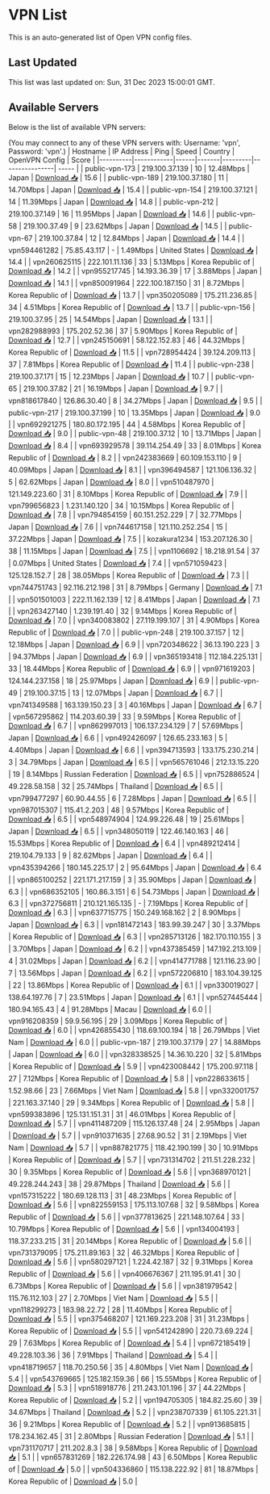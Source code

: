 # VPN List

This is an auto-generated list of Open VPN config files.

## Last Updated

This list was last updated on: Sun, 31 Dec 2023 15:00:01 GMT.

## Available Servers

Below is the list of available VPN servers:

(You may connect to any of these VPN servers with: Username: 'vpn', Password: 'vpn'.)
| Hostname | IP Address | Ping | Speed | Country | OpenVPN Config | Score |
|----------|------------|------|-------|---------|----------------| ----- |
| public-vpn-173 | 219.100.37.139 | 10 | 12.48Mbps | Japan | [Download 📥](./configs/server_0_JP.ovpn) | 15.6 |
| public-vpn-189 | 219.100.37.180 | 11 | 14.70Mbps | Japan | [Download 📥](./configs/server_1_JP.ovpn) | 15.4 |
| public-vpn-154 | 219.100.37.121 | 14 | 11.39Mbps | Japan | [Download 📥](./configs/server_2_JP.ovpn) | 14.8 |
| public-vpn-212 | 219.100.37.149 | 16 | 11.95Mbps | Japan | [Download 📥](./configs/server_3_JP.ovpn) | 14.6 |
| public-vpn-58 | 219.100.37.49 | 9 | 23.62Mbps | Japan | [Download 📥](./configs/server_4_JP.ovpn) | 14.5 |
| public-vpn-67 | 219.100.37.84 | 12 | 12.84Mbps | Japan | [Download 📥](./configs/server_5_JP.ovpn) | 14.4 |
| vpn594461282 | 75.85.43.117 | - | 1.49Mbps | United States | [Download 📥](./configs/server_6_US.ovpn) | 14.4 |
| vpn260625115 | 222.101.11.136 | 33 | 5.13Mbps | Korea Republic of | [Download 📥](./configs/server_7_KR.ovpn) | 14.2 |
| vpn955217745 | 14.193.36.39 | 17 | 3.88Mbps | Japan | [Download 📥](./configs/server_8_JP.ovpn) | 14.1 |
| vpn850091964 | 222.100.187.150 | 31 | 8.72Mbps | Korea Republic of | [Download 📥](./configs/server_9_KR.ovpn) | 13.7 |
| vpn350205089 | 175.211.236.85 | 34 | 4.51Mbps | Korea Republic of | [Download 📥](./configs/server_10_KR.ovpn) | 13.7 |
| public-vpn-156 | 219.100.37.95 | 25 | 14.54Mbps | Japan | [Download 📥](./configs/server_11_JP.ovpn) | 13.1 |
| vpn282988993 | 175.202.52.36 | 37 | 5.90Mbps | Korea Republic of | [Download 📥](./configs/server_12_KR.ovpn) | 12.7 |
| vpn245150691 | 58.122.152.83 | 46 | 44.32Mbps | Korea Republic of | [Download 📥](./configs/server_13_KR.ovpn) | 11.5 |
| vpn728954424 | 39.124.209.113 | 37 | 7.81Mbps | Korea Republic of | [Download 📥](./configs/server_14_KR.ovpn) | 11.4 |
| public-vpn-238 | 219.100.37.171 | 15 | 12.23Mbps | Japan | [Download 📥](./configs/server_15_JP.ovpn) | 10.7 |
| public-vpn-65 | 219.100.37.82 | 21 | 16.19Mbps | Japan | [Download 📥](./configs/server_16_JP.ovpn) | 9.7 |
| vpn818617840 | 126.86.30.40 | 8 | 34.27Mbps | Japan | [Download 📥](./configs/server_17_JP.ovpn) | 9.5 |
| public-vpn-217 | 219.100.37.199 | 10 | 13.35Mbps | Japan | [Download 📥](./configs/server_18_JP.ovpn) | 9.0 |
| vpn692921275 | 180.80.172.195 | 44 | 4.58Mbps | Korea Republic of | [Download 📥](./configs/server_19_KR.ovpn) | 9.0 |
| public-vpn-48 | 219.100.37.12 | 10 | 13.71Mbps | Japan | [Download 📥](./configs/server_20_JP.ovpn) | 8.4 |
| vpn693929578 | 39.114.254.49 | 33 | 8.01Mbps | Korea Republic of | [Download 📥](./configs/server_21_KR.ovpn) | 8.2 |
| vpn242383669 | 60.109.153.110 | 9 | 40.09Mbps | Japan | [Download 📥](./configs/server_22_JP.ovpn) | 8.1 |
| vpn396494587 | 121.106.136.32 | 5 | 62.62Mbps | Japan | [Download 📥](./configs/server_23_JP.ovpn) | 8.0 |
| vpn510487970 | 121.149.223.60 | 31 | 8.10Mbps | Korea Republic of | [Download 📥](./configs/server_24_KR.ovpn) | 7.9 |
| vpn799656823 | 1.231.140.120 | 34 | 10.15Mbps | Korea Republic of | [Download 📥](./configs/server_25_KR.ovpn) | 7.8 |
| vpn794854159 | 60.151.252.229 | 7 | 32.77Mbps | Japan | [Download 📥](./configs/server_26_JP.ovpn) | 7.6 |
| vpn744617158 | 121.110.252.254 | 15 | 37.22Mbps | Japan | [Download 📥](./configs/server_27_JP.ovpn) | 7.5 |
| kozakura1234 | 153.207.126.30 | 38 | 11.15Mbps | Japan | [Download 📥](./configs/server_28_JP.ovpn) | 7.5 |
| vpn1106692 | 18.218.91.54 | 37 | 0.07Mbps | United States | [Download 📥](./configs/server_29_US.ovpn) | 7.4 |
| vpn571059423 | 125.128.152.7 | 28 | 38.05Mbps | Korea Republic of | [Download 📥](./configs/server_30_KR.ovpn) | 7.3 |
| vpn744751743 | 92.116.212.198 | 31 | 8.79Mbps | Germany | [Download 📥](./configs/server_31_DE.ovpn) | 7.1 |
| vpn501501003 | 222.11.162.139 | 12 | 8.41Mbps | Japan | [Download 📥](./configs/server_32_JP.ovpn) | 7.1 |
| vpn263427140 | 1.239.191.40 | 32 | 9.14Mbps | Korea Republic of | [Download 📥](./configs/server_33_KR.ovpn) | 7.0 |
| vpn340083802 | 27.119.199.107 | 31 | 4.90Mbps | Korea Republic of | [Download 📥](./configs/server_34_KR.ovpn) | 7.0 |
| public-vpn-248 | 219.100.37.157 | 12 | 12.18Mbps | Japan | [Download 📥](./configs/server_35_JP.ovpn) | 6.9 |
| vpn720348622 | 36.13.190.223 | 3 | 94.37Mbps | Japan | [Download 📥](./configs/server_36_JP.ovpn) | 6.9 |
| vpn365193418 | 112.184.225.131 | 33 | 18.44Mbps | Korea Republic of | [Download 📥](./configs/server_37_KR.ovpn) | 6.9 |
| vpn971619203 | 124.144.237.158 | 18 | 25.97Mbps | Japan | [Download 📥](./configs/server_38_JP.ovpn) | 6.9 |
| public-vpn-49 | 219.100.37.15 | 13 | 12.07Mbps | Japan | [Download 📥](./configs/server_39_JP.ovpn) | 6.7 |
| vpn741349588 | 163.139.150.23 | 3 | 40.16Mbps | Japan | [Download 📥](./configs/server_40_JP.ovpn) | 6.7 |
| vpn567295862 | 114.203.60.39 | 33 | 9.59Mbps | Korea Republic of | [Download 📥](./configs/server_41_KR.ovpn) | 6.7 |
| vpn862997013 | 106.137.234.129 | 7 | 57.69Mbps | Japan | [Download 📥](./configs/server_42_JP.ovpn) | 6.6 |
| vpn492426097 | 126.65.233.163 | 5 | 4.40Mbps | Japan | [Download 📥](./configs/server_43_JP.ovpn) | 6.6 |
| vpn394713593 | 133.175.230.214 | 3 | 34.79Mbps | Japan | [Download 📥](./configs/server_44_JP.ovpn) | 6.5 |
| vpn565761046 | 212.13.15.220 | 19 | 8.14Mbps | Russian Federation | [Download 📥](./configs/server_45_RU.ovpn) | 6.5 |
| vpn752886524 | 49.228.58.158 | 32 | 25.74Mbps | Thailand | [Download 📥](./configs/server_46_TH.ovpn) | 6.5 |
| vpn799477297 | 60.90.44.55 | 6 | 7.28Mbps | Japan | [Download 📥](./configs/server_47_JP.ovpn) | 6.5 |
| vpn987015307 | 115.41.2.203 | 48 | 9.57Mbps | Korea Republic of | [Download 📥](./configs/server_48_KR.ovpn) | 6.5 |
| vpn548974904 | 124.99.226.48 | 19 | 25.61Mbps | Japan | [Download 📥](./configs/server_49_JP.ovpn) | 6.5 |
| vpn348050119 | 122.46.140.163 | 46 | 15.53Mbps | Korea Republic of | [Download 📥](./configs/server_50_KR.ovpn) | 6.4 |
| vpn489212414 | 219.104.79.133 | 9 | 82.62Mbps | Japan | [Download 📥](./configs/server_51_JP.ovpn) | 6.4 |
| vpn435394266 | 180.145.225.17 | 2 | 95.64Mbps | Japan | [Download 📥](./configs/server_52_JP.ovpn) | 6.4 |
| vpn865100252 | 221.171.217.159 | 3 | 35.90Mbps | Japan | [Download 📥](./configs/server_53_JP.ovpn) | 6.3 |
| vpn686352105 | 160.86.3.151 | 6 | 54.73Mbps | Japan | [Download 📥](./configs/server_54_JP.ovpn) | 6.3 |
| vpn372756811 | 210.121.165.135 | - | 7.19Mbps | Korea Republic of | [Download 📥](./configs/server_55_KR.ovpn) | 6.3 |
| vpn637715775 | 150.249.168.162 | 2 | 8.90Mbps | Japan | [Download 📥](./configs/server_56_JP.ovpn) | 6.3 |
| vpn181472143 | 183.99.39.247 | 30 | 3.37Mbps | Korea Republic of | [Download 📥](./configs/server_57_KR.ovpn) | 6.3 |
| vpn285713126 | 182.170.110.155 | 3 | 3.70Mbps | Japan | [Download 📥](./configs/server_58_JP.ovpn) | 6.2 |
| vpn437385459 | 147.192.213.109 | 4 | 31.02Mbps | Japan | [Download 📥](./configs/server_59_JP.ovpn) | 6.2 |
| vpn414771788 | 121.116.23.90 | 7 | 13.56Mbps | Japan | [Download 📥](./configs/server_60_JP.ovpn) | 6.2 |
| vpn572206810 | 183.104.39.125 | 22 | 13.86Mbps | Korea Republic of | [Download 📥](./configs/server_61_KR.ovpn) | 6.1 |
| vpn330019027 | 138.64.197.76 | 7 | 23.51Mbps | Japan | [Download 📥](./configs/server_62_JP.ovpn) | 6.1 |
| vpn527445444 | 180.94.165.43 | 4 | 91.28Mbps | Macau | [Download 📥](./configs/server_63_MO.ovpn) | 6.0 |
| vpn916208359 | 59.9.56.195 | 29 | 3.09Mbps | Korea Republic of | [Download 📥](./configs/server_64_KR.ovpn) | 6.0 |
| vpn426855430 | 118.69.100.194 | 18 | 26.79Mbps | Viet Nam | [Download 📥](./configs/server_65_VN.ovpn) | 6.0 |
| public-vpn-187 | 219.100.37.179 | 27 | 14.88Mbps | Japan | [Download 📥](./configs/server_66_JP.ovpn) | 6.0 |
| vpn328338525 | 14.36.10.220 | 32 | 5.81Mbps | Korea Republic of | [Download 📥](./configs/server_67_KR.ovpn) | 5.9 |
| vpn423008442 | 175.200.97.118 | 27 | 7.12Mbps | Korea Republic of | [Download 📥](./configs/server_68_KR.ovpn) | 5.8 |
| vpn228633615 | 1.52.98.66 | 23 | 7.66Mbps | Viet Nam | [Download 📥](./configs/server_69_VN.ovpn) | 5.8 |
| vpn332001757 | 221.163.37.140 | 29 | 9.34Mbps | Korea Republic of | [Download 📥](./configs/server_70_KR.ovpn) | 5.8 |
| vpn599383896 | 125.131.151.31 | 31 | 46.01Mbps | Korea Republic of | [Download 📥](./configs/server_71_KR.ovpn) | 5.7 |
| vpn411487209 | 115.126.137.48 | 24 | 2.95Mbps | Japan | [Download 📥](./configs/server_72_JP.ovpn) | 5.7 |
| vpn910371635 | 27.68.90.52 | 31 | 2.19Mbps | Viet Nam | [Download 📥](./configs/server_73_VN.ovpn) | 5.7 |
| vpn887821775 | 118.42.190.199 | 30 | 10.91Mbps | Korea Republic of | [Download 📥](./configs/server_74_KR.ovpn) | 5.7 |
| vpn731314702 | 211.51.228.232 | 30 | 9.35Mbps | Korea Republic of | [Download 📥](./configs/server_75_KR.ovpn) | 5.6 |
| vpn368970121 | 49.228.244.243 | 38 | 29.87Mbps | Thailand | [Download 📥](./configs/server_76_TH.ovpn) | 5.6 |
| vpn157315222 | 180.69.128.113 | 31 | 48.23Mbps | Korea Republic of | [Download 📥](./configs/server_77_KR.ovpn) | 5.6 |
| vpn822559153 | 175.113.107.68 | 32 | 9.58Mbps | Korea Republic of | [Download 📥](./configs/server_78_KR.ovpn) | 5.6 |
| vpn377813625 | 221.148.107.64 | 33 | 10.79Mbps | Korea Republic of | [Download 📥](./configs/server_79_KR.ovpn) | 5.6 |
| vpn134004193 | 118.37.233.215 | 31 | 20.14Mbps | Korea Republic of | [Download 📥](./configs/server_80_KR.ovpn) | 5.6 |
| vpn731379095 | 175.211.89.163 | 32 | 46.32Mbps | Korea Republic of | [Download 📥](./configs/server_81_KR.ovpn) | 5.6 |
| vpn580297121 | 1.224.42.187 | 32 | 9.31Mbps | Korea Republic of | [Download 📥](./configs/server_82_KR.ovpn) | 5.6 |
| vpn406676367 | 211.195.91.41 | 30 | 6.73Mbps | Korea Republic of | [Download 📥](./configs/server_83_KR.ovpn) | 5.6 |
| vpn381979542 | 115.76.112.103 | 27 | 2.70Mbps | Viet Nam | [Download 📥](./configs/server_84_VN.ovpn) | 5.5 |
| vpn118299273 | 183.98.22.72 | 28 | 11.40Mbps | Korea Republic of | [Download 📥](./configs/server_85_KR.ovpn) | 5.5 |
| vpn375468207 | 121.169.223.208 | 31 | 31.23Mbps | Korea Republic of | [Download 📥](./configs/server_86_KR.ovpn) | 5.5 |
| vpn541242890 | 220.73.69.224 | 29 | 7.63Mbps | Korea Republic of | [Download 📥](./configs/server_87_KR.ovpn) | 5.4 |
| vpn672185419 | 49.228.103.36 | 36 | 7.91Mbps | Thailand | [Download 📥](./configs/server_88_TH.ovpn) | 5.4 |
| vpn418719657 | 118.70.250.56 | 35 | 4.80Mbps | Viet Nam | [Download 📥](./configs/server_89_VN.ovpn) | 5.4 |
| vpn543769665 | 125.182.159.36 | 66 | 15.55Mbps | Korea Republic of | [Download 📥](./configs/server_90_KR.ovpn) | 5.3 |
| vpn518918776 | 211.243.101.196 | 37 | 44.22Mbps | Korea Republic of | [Download 📥](./configs/server_91_KR.ovpn) | 5.2 |
| vpn194705305 | 184.82.25.60 | 39 | 34.67Mbps | Thailand | [Download 📥](./configs/server_92_TH.ovpn) | 5.2 |
| vpn238707339 | 61.105.221.31 | 36 | 9.21Mbps | Korea Republic of | [Download 📥](./configs/server_93_KR.ovpn) | 5.2 |
| vpn913685815 | 178.234.162.45 | 31 | 2.80Mbps | Russian Federation | [Download 📥](./configs/server_94_RU.ovpn) | 5.1 |
| vpn731170717 | 211.202.8.3 | 38 | 9.58Mbps | Korea Republic of | [Download 📥](./configs/server_95_KR.ovpn) | 5.1 |
| vpn657831269 | 182.226.174.98 | 43 | 6.50Mbps | Korea Republic of | [Download 📥](./configs/server_96_KR.ovpn) | 5.0 |
| vpn504336860 | 115.138.222.92 | 81 | 18.87Mbps | Korea Republic of | [Download 📥](./configs/server_97_KR.ovpn) | 5.0 |

